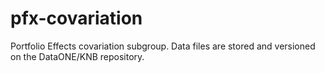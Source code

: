 # pfx-covariation
Portfolio Effects covariation subgroup.
Data files are stored and versioned on the DataONE/KNB repository.
